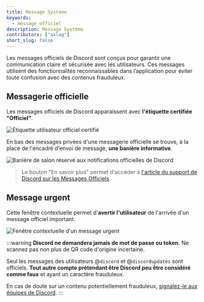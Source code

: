 ```yaml
---
title: Message Système
keywords:
  - message officiel
description: Message Système
contributors: ["axlag"]
short_slug: false
---
```


Les messages officiels de Discord sont conçus pour garantir une communication claire et sécurisée avec les utilisateurs.
Ces messages utilisent des fonctionnalités reconnaissables dans l’application pour éviter toute confusion avec des contenus frauduleux.

## Messagerie officielle

Les messages officiels de Discord apparaissent avec **l'étiquette certifiée "Officiel"**.

![Étiquette utilisateur officiel certifié](https://i.dfr.gg/eHOT.png)

En bas des messages privées d'une messagerie officielle se trouve,
à la place de l'encadré d'envoi de message,
**une banière informative**.

![Banière de salon réservé aux notifications officielles de Discord](https://i.dfr.gg/docJ.png)

> Le bouton "En savoir plus" permet d'accéder à [l'article du support de Discord sur les Messages Officiels](https://support.discord.com/hc/fr/articles/360036118732).

## Message urgent

Cette fenêtre contextuelle permet d'**avertir l'utilisateur** de l'arrivée d'un message officiel important.

![Fenêtre contextuelle d'un message urgent](https://i.dfr.gg/LitQ.png)

:::warning
**Discord ne demandera jamais de mot de passe ou token.**
Ne scannez pas non plus de QR code d'origine incertaine.

Seul les messages des utilisateurs @`discord` et @`discordupdates` sont officiels.
**Tout autre compte prétendant être Discord peu être considéré comme faux** et ayant un caractère frauduleux.

En cas de doute sur un contenu potentiellement frauduleux, [signalez-le aux équipes de Discord](https://dis.gd/howtoreport).
:::
